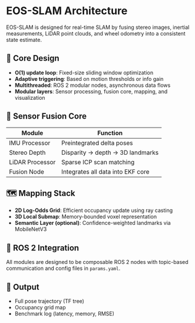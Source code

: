 # EOS-SLAM Architecture

EOS-SLAM is designed for real-time SLAM by fusing stereo images, inertial measurements, LiDAR point clouds, and wheel odometry into a consistent state estimate.

## 🔄 Core Design

- **O(1) update loop**: Fixed-size sliding window optimization
- **Adaptive triggering**: Based on motion thresholds or info gain
- **Multithreaded**: ROS 2 modular nodes, asynchronous data flows
- **Modular layers**: Sensor processing, fusion core, mapping, and visualization

## 🧠 Sensor Fusion Core

| Module            | Function                           |
|------------------|------------------------------------|
| IMU Processor     | Preintegrated delta poses          |
| Stereo Depth      | Disparity → depth → 3D landmarks   |
| LiDAR Processor   | Sparse ICP scan matching           |
| Fusion Node       | Integrates all data into EKF core  |

## 🗺️ Mapping Stack

- **2D Log-Odds Grid**: Efficient occupancy update using ray casting
- **3D Local Submap**: Memory-bounded voxel representation
- **Semantic Layer (optional)**: Confidence-weighted landmarks via MobileNetV3

## 🧩 ROS 2 Integration

All modules are designed to be composable ROS 2 nodes with topic-based communication and config files in `params.yaml`.

## 📍 Output

- Full pose trajectory (TF tree)
- Occupancy grid map
- Benchmark log (latency, memory, RMSE)
